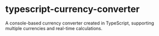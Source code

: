 # typescript-currency-converter
A console-based currency converter created in TypeScript, supporting multiple currencies and real-time calculations.
